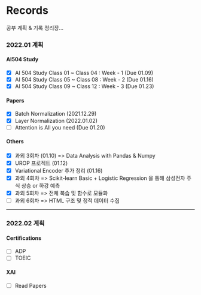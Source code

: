 # Records

공부 계획 & 기록 정리장...

### 2022.01 계획
#### AI504 Study
- [X] AI 504 Study Class 01 ~ Class 04 : Week - 1 (Due 01.09)
- [X] AI 504 Study Class 05 ~ Class 08 : Week - 2 (Due 01.16)
- [X] AI 504 Study Class 09 ~ Class 12 : Week - 3 (Due 01.23)

#### Papers
- [X] Batch Normalization (2021.12.29)
- [X] Layer Normalization (2022.01.02)
- [ ] Attention is All you need (Due 01.20)

#### Others
- [X] 과외 3회차 (01.10) => Data Analysis with Pandas & Numpy
- [X] UROP 프로젝트 (01.12)
- [X] Variational Encoder 추가 정리 (01.16)
- [X] 과외 4회차 => Scikit-learn Basic + Logistic Regression 을 통해 삼성전자 주식 상승 or 하강 예측
- [X] 과외 5회차 => 전체 복습 및 함수로 모듈화
- [ ] 과외 6회차 => HTML 구조 및 정적 데이터 수집

---

### 2022.02 계획
#### Certifications
- [ ] ADP
- [ ] TOEIC

#### XAI
- [ ] Read Papers
